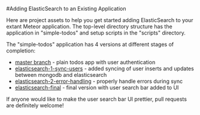 #Adding ElasticSearch to an Existing Application

Here are project assets to help you get started adding ElasticSearch to your extant Meteor application. The top-level directory structure has the application in "simple-todos" and setup scripts in the "scripts" directory.

The "simple-todos" application has 4 versions at different stages of completion:

* [master branch](https://github.com/Meteor-NY/devshop-elasticsearch) - plain todos app with user authentication
* [elasticsearch-1-sync-users](https://github.com/Meteor-NY/devshop-elasticsearch/tree/elasticsearch-1-sync-users) - added syncing of user inserts and updates between mongodb and elasticsearch
* [elasticsearch-2-error-handling](https://github.com/Meteor-NY/devshop-elasticsearch/tree/elasticsearch-2-error-handling) - properly handle errors during sync
* [elasticsearch-final](https://github.com/Meteor-NY/devshop-elasticsearch/tree/elasticsearch-final) - final version with user search bar added to UI

If anyone would like to make the user search bar UI prettier, pull requests are definitely welcome!
